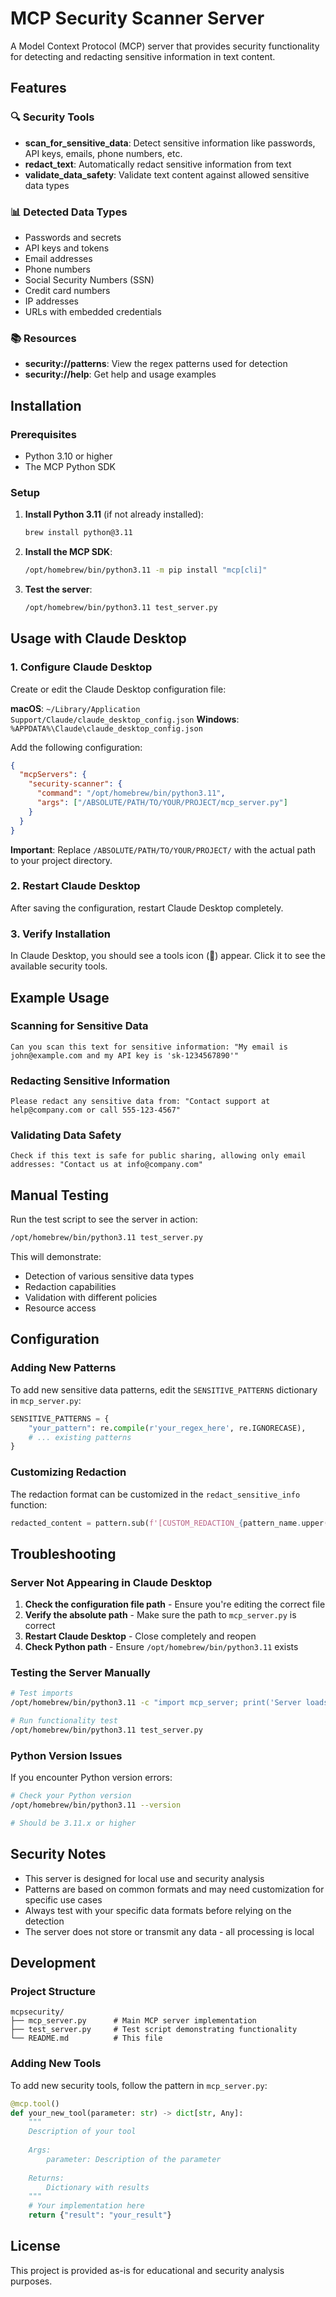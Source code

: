 # MCP Security Scanner Server

A Model Context Protocol (MCP) server that provides security functionality for detecting and redacting sensitive information in text content.

## Features

### 🔍 **Security Tools**
- **scan_for_sensitive_data**: Detect sensitive information like passwords, API keys, emails, phone numbers, etc.
- **redact_text**: Automatically redact sensitive information from text
- **validate_data_safety**: Validate text content against allowed sensitive data types

### 📊 **Detected Data Types**
- Passwords and secrets
- API keys and tokens
- Email addresses
- Phone numbers
- Social Security Numbers (SSN)
- Credit card numbers
- IP addresses
- URLs with embedded credentials

### 📚 **Resources**
- **security://patterns**: View the regex patterns used for detection
- **security://help**: Get help and usage examples

## Installation

### Prerequisites
- Python 3.10 or higher
- The MCP Python SDK

### Setup

1. **Install Python 3.11** (if not already installed):
   ```bash
   brew install python@3.11
   ```

2. **Install the MCP SDK**:
   ```bash
   /opt/homebrew/bin/python3.11 -m pip install "mcp[cli]"
   ```

3. **Test the server**:
   ```bash
   /opt/homebrew/bin/python3.11 test_server.py
   ```

## Usage with Claude Desktop

### 1. Configure Claude Desktop

Create or edit the Claude Desktop configuration file:

**macOS**: `~/Library/Application Support/Claude/claude_desktop_config.json`
**Windows**: `%APPDATA%\Claude\claude_desktop_config.json`

Add the following configuration:

```json
{
  "mcpServers": {
    "security-scanner": {
      "command": "/opt/homebrew/bin/python3.11",
      "args": ["/ABSOLUTE/PATH/TO/YOUR/PROJECT/mcp_server.py"]
    }
  }
}
```

**Important**: Replace `/ABSOLUTE/PATH/TO/YOUR/PROJECT/` with the actual path to your project directory.

### 2. Restart Claude Desktop

After saving the configuration, restart Claude Desktop completely.

### 3. Verify Installation

In Claude Desktop, you should see a tools icon (🔨) appear. Click it to see the available security tools.

## Example Usage

### Scanning for Sensitive Data
```
Can you scan this text for sensitive information: "My email is john@example.com and my API key is 'sk-1234567890'"
```

### Redacting Sensitive Information
```
Please redact any sensitive data from: "Contact support at help@company.com or call 555-123-4567"
```

### Validating Data Safety
```
Check if this text is safe for public sharing, allowing only email addresses: "Contact us at info@company.com"
```

## Manual Testing

Run the test script to see the server in action:

```bash
/opt/homebrew/bin/python3.11 test_server.py
```

This will demonstrate:
- Detection of various sensitive data types
- Redaction capabilities
- Validation with different policies
- Resource access

## Configuration

### Adding New Patterns

To add new sensitive data patterns, edit the `SENSITIVE_PATTERNS` dictionary in `mcp_server.py`:

```python
SENSITIVE_PATTERNS = {
    "your_pattern": re.compile(r'your_regex_here', re.IGNORECASE),
    # ... existing patterns
}
```

### Customizing Redaction

The redaction format can be customized in the `redact_sensitive_info` function:

```python
redacted_content = pattern.sub(f'[CUSTOM_REDACTION_{pattern_name.upper()}]', redacted_content)
```

## Troubleshooting

### Server Not Appearing in Claude Desktop

1. **Check the configuration file path** - Ensure you're editing the correct file
2. **Verify the absolute path** - Make sure the path to `mcp_server.py` is correct
3. **Restart Claude Desktop** - Close completely and reopen
4. **Check Python path** - Ensure `/opt/homebrew/bin/python3.11` exists

### Testing the Server Manually

```bash
# Test imports
/opt/homebrew/bin/python3.11 -c "import mcp_server; print('Server loads successfully')"

# Run functionality test
/opt/homebrew/bin/python3.11 test_server.py
```

### Python Version Issues

If you encounter Python version errors:

```bash
# Check your Python version
/opt/homebrew/bin/python3.11 --version

# Should be 3.11.x or higher
```

## Security Notes

- This server is designed for local use and security analysis
- Patterns are based on common formats and may need customization for specific use cases
- Always test with your specific data formats before relying on the detection
- The server does not store or transmit any data - all processing is local

## Development

### Project Structure
```
mcpsecurity/
├── mcp_server.py      # Main MCP server implementation
├── test_server.py     # Test script demonstrating functionality
└── README.md          # This file
```

### Adding New Tools

To add new security tools, follow the pattern in `mcp_server.py`:

```python
@mcp.tool()
def your_new_tool(parameter: str) -> dict[str, Any]:
    """
    Description of your tool
    
    Args:
        parameter: Description of the parameter
        
    Returns:
        Dictionary with results
    """
    # Your implementation here
    return {"result": "your_result"}
```

## License

This project is provided as-is for educational and security analysis purposes. 